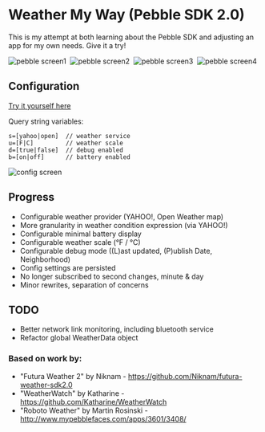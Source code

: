 
Weather My Way (Pebble SDK 2.0)
=================================

This is my attempt at both learning about the Pebble SDK and adjusting an app for my own needs. Give it a try! 

![pebble screen1](https://raw.githubusercontent.com/jaredbiehler/weather-my-way/master/screenshots/pebble-screenshot1.png)&nbsp;
![pebble screen2](https://raw.githubusercontent.com/jaredbiehler/weather-my-way/master/screenshots/pebble-screenshot2.png)&nbsp;
![pebble screen3](https://raw.githubusercontent.com/jaredbiehler/weather-my-way/master/screenshots/pebble-screenshot3.png)&nbsp;
![pebble screen4](https://raw.githubusercontent.com/jaredbiehler/weather-my-way/master/screenshots/pebble-screenshot4.png)

## Configuration 

[Try it yourself here](http://jaredbiehler.github.io/weather-my-way/config/)

 Query string variables: 
```
s=[yahoo|open]  // weather service
u=[F|C]         // weather scale
d=[true|false]  // debug enabled
b=[on|off]      // battery enabled
```

![config screen](https://raw.githubusercontent.com/jaredbiehler/weather-my-way/master/screenshots/weather-my-way-config.png)

## Progress
 - Configurable weather provider (YAHOO!, Open Weather map)
  - More granularity in weather condition expression (via YAHOO!)
 - Configurable minimal battery display
 - Configurable weather scale (°F / °C)
 - Configurable debug mode ((L)ast updated, (P)ublish Date, Neighborhood)
 - Config settings are persisted 
 - No longer subscribed to second changes, minute & day
 - Minor rewrites, separation of concerns

## TODO
- Better network link monitoring, including bluetooth service
- Refactor global WeatherData object

### Based on work by:
 - "Futura Weather 2" by Niknam - https://github.com/Niknam/futura-weather-sdk2.0
 - "WeatherWatch" by Katharine - https://github.com/Katharine/WeatherWatch
 - "Roboto Weather" by Martin Rosinski - http://www.mypebblefaces.com/apps/3601/3408/
